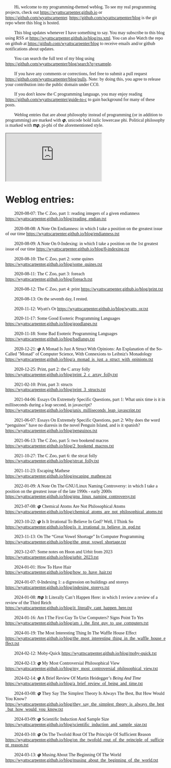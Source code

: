Hi, welcome to my programming-themed weblog. To see my real programming projects, check out <https://wyattscarpenter.github.io> or <https://github.com/wyattscarpenter>. <https://github.com/wyattscarpenter/blog> is the git repo where this blog is hosted.

This blog updates whenever I have something to say. You may subscribe to this blog using RSS at <https://wyattscarpenter.github.io/blog/rss.xml><!--Here's the rss as an html alternate link, although I don't know if anything honors this in any particular way.--><link rel="alternate" type="application/rss+xml" title="Wyatt S Carpenter’s Blog, RSS Feed" href="rss.xml"/>. You can also Watch the repo on github at <https://github.com/wyattscarpenter/blog> to receive emails and/or github notifications about updates.

You can search the full text of my blog using <https://github.com/wyattscarpenter/blog/search?q=example>.

If you have any comments or corrections, feel free to submit a pull request <https://github.com/wyattscarpenter/blog/pulls>. Note: by doing this, you agree to release your contribution into the public domain under CC0.

If you don't know the C programming language, you may enjoy reading <https://github.com/wyattscarpenter/guide-to-c> to gain background for many of these posts.

Weblog entries that are about philosophy instead of programming (or in addition to programming) are marked with 𝝋, unicode bold italic lowercase phi. Political philosophy is marked with 𝝅𝝋, pi-phi of the aforementioned style.

<style> p { text-indent: 2em; font-family: garamond, georgia, times, serif, monospace; line-height: 1.2; } /* This line is merely to style the page correctly in systems that respect such styling; it has no semantic meaning otherwise. */ </style>

<iframe src="https://wyattscarpenter.github.io/the-webring-weblog-webring-widget/"></iframe>

# Weblog entries:

2020-08-07: The C Zoo, part 1: reading integers of a given endianness <https://wyattscarpenter.github.io/blog/reading_endian.txt>

2020-08-08: A Note On Endianness: in which I take a position on the greatest issue of our time <https://wyattscarpenter.github.io/blog/endianness.txt>

2020-08-09: A Note On 0-Indexing: in which I take a position on the 1st greatest issue of our time <https://wyattscarpenter.github.io/blog/0-indexing.txt>

2020-08-10: The C Zoo, part 2: some quines <https://wyattscarpenter.github.io/blog/some_quines.txt>

2020-08-11: The C Zoo, part 3: foreach <https://wyattscarpenter.github.io/blog/foreach.txt>

2020-08-12: The C Zoo, part 4: print <https://wyattscarpenter.github.io/blog/print.txt>

2020-08-13: On the seventh day, I rested.

2020-11-12: Wyatt's Or <https://wyattscarpenter.github.io/blog/wyatts_or.txt>

2020-11-17: Some Good Esoteric Programming Languages <https://wyattscarpenter.github.io/blog/goodlangs.txt>

2020-11-18: Some Bad Esoteric Programming Languages <https://wyattscarpenter.github.io/blog/badlangs.txt>

2020-12-21: 𝝋 A Monad Is Just A Struct With Opinions: An Explanation of the So-Called "Monad" of Computer Science, With Connexions to Leibniz's Monadology <https://wyattscarpenter.github.io/blog/a_monad_is_just_a_struct_with_opinions.txt>

2020-12-25: Print, part 2: the C array folly <https://wyattscarpenter.github.io/blog/print_2_c_array_folly.txt>

2021-02-10: Print, part 3: structs <https://wyattscarpenter.github.io/blog/print_3_structs.txt>

2021-04-06: Essays On Extremely Specific Questions, part 1: What unix time is it in milliseconds during a leap second, in javascript? <https://wyattscarpenter.github.io/blog/unix_milliseconds_leap_javascript.txt>

2021-06-07: Essays On Extremely Specific Questions, part 2: Why does the word “penguinos” have no diaresis in the novel Penguin Island, and is it spanish? <https://wyattscarpenter.github.io/blog/penguinos.txt>

2021-06-13: The C Zoo, part 5: two bookend macros <https://wyattscarpenter.github.io/blog/2_bookend_macros.txt>

2021-10-27: The C Zoo, part 6: the strcat folly <https://wyattscarpenter.github.io/blog/strcat_folly.txt>

2021-11-23: Escaping Mathese <https://wyattscarpenter.github.io/blog/escaping_mathese.txt>

2022-01-09: A Note On The GNU/Linux Naming Controversy: in which I take a position on the greatest issue of the late 1990s - early 2000s <https://wyattscarpenter.github.io/blog/gnu_linux_naming_controversy.txt>

2023-07-08: 𝝋 Chemical Atoms Are Not Philosophical Atoms <https://wyattscarpenter.github.io/blog/chemical_atoms_are_not_philosophical_atoms.txt>

2023-10-22: 𝝋 Is It Irrational To Believe In God? Well, I Think So <https://wyattscarpenter.github.io/blog/is_it_irrational_to_believe_in_god.txt>

2023-11-13: On The “Great Vowel Shortage” In Computer Programming <https://wyattscarpenter.github.io/blog/the_great_vowel_shortage.txt>

2023-12-07: Some notes on Hoon and Urbit from 2023 <https://wyattscarpenter.github.io/blog/urbit_2023.txt>

2024-01-01: How To Have Hair <https://wyattscarpenter.github.io/blog/how_to_have_hair.txt>

2024-01-07: 0-Indexing 1: a digression on buildings and storeys <https://wyattscarpenter.github.io/blog/indexing_storeys.txt>

2024-01-08: 𝝅𝝋 It Literally Can’t Happen Here: in which I review a review of a review of the Third Reich <https://wyattscarpenter.github.io/blog/it_literally_cant_happen_here.txt>

2024-01-16: Am I The First Guy To Use Computers? Signs Point To Yes <https://wyattscarpenter.github.io/blog/am_i_the_first_guy_to_use_computers.txt>

2024-01-19: The Most Interesting Thing In The Waffle House Effect <https://wyattscarpenter.github.io/blog/the_most_interesting_thing_in_the_waffle_house_effect.txt>

2024-02-12: Moby-Quick <https://wyattscarpenter.github.io/blog/moby-quick.txt>

2024-02-13: 𝝋 My Most Controversial Philosophical View <https://wyattscarpenter.github.io/blog/my_most_controversial_philosophical_view.txt>

2024-02-14: 𝝋 A Brief Review Of Martin Heidegger’s _Being And Time_ <https://wyattscarpenter.github.io/blog/a_brief_review_of_being_and_time.txt>

2024-03-08: 𝝋 They Say The Simplest Theory Is Always The Best, But How Would You Know? <https://wyattscarpenter.github.io/blog/they_say_the_simplest_theory_is_always_the_best_but_how_would_you_know.txt>

2024-03-09: 𝝋 Scientific Induction And Sample Size <https://wyattscarpenter.github.io/blog/scientific_induction_and_sample_size.txt>

2024-03-10: 𝝋 On The Twofold Rout Of The Principle Of Sufficient Reason <https://wyattscarpenter.github.io/blog/on_the_twofold_rout_of_the_principle_of_sufficient_reason.txt>

2024-03-13: 𝝋 Musing About The Beginning Of The World <https://wyattscarpenter.github.io/blog/musing_about_the_beginning_of_the_world.txt>
